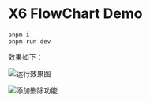 # X6 FlowChart Demo

``` shell
pnpm i
pnpm run dev
```

效果如下：

![运行效果图](https://cdn.jsdelivr.net/gh/mipaifu328/image@master/study/demo.245js8nvie68.webp)

![添加删除功能](https://cdn.jsdelivr.net/gh/mipaifu328/image@master/study/dmeo2.6n6oyqezteo0.webp)